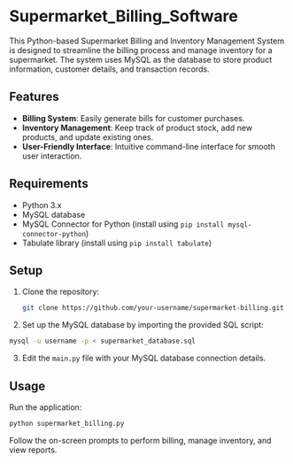 # Supermarket_Billing_Software

This Python-based Supermarket Billing and Inventory Management System is designed to streamline the billing process and manage inventory for a supermarket. The system uses MySQL as the database to store product information, customer details, and transaction records.

## Features

- **Billing System**: Easily generate bills for customer purchases.
- **Inventory Management**: Keep track of product stock, add new products, and update existing ones.
- **User-Friendly Interface**: Intuitive command-line interface for smooth user interaction.

## Requirements

- Python 3.x
- MySQL database
- MySQL Connector for Python (install using `pip install mysql-connector-python`)
- Tabulate library (install using `pip install tabulate`)

## Setup

1. Clone the repository:

   ```bash
   git clone https://github.com/your-username/supermarket-billing.git
   ```
2. Set up the MySQL database by importing the provided SQL script:
   
  ```bash
  mysql -u username -p < supermarket_database.sql
  ```
3. Edit the `main.py` file with your MySQL database connection details.

## Usage
Run the application:
```bash
python supermarket_billing.py
```
Follow the on-screen prompts to perform billing, manage inventory, and view reports.

## 
